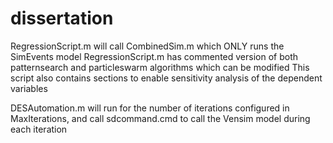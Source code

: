 # dissertation

RegressionScript.m will call CombinedSim.m which ONLY runs the SimEvents model
  RegressionScript.m has commented version of both patternsearch and particleswarm algorithms which can be modified
  This script also contains sections to enable sensitivity analysis of the dependent variables

DESAutomation.m will run for the number of iterations configured in MaxIterations, and call sdcommand.cmd to call the Vensim model during each iteration
